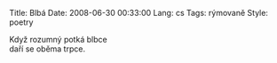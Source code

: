 Title: Blbá
Date: 2008-06-30 00:33:00
Lang: cs
Tags: rýmovaně
Style: poetry

Když rozumný potká blbce<br>
daří se oběma trpce.
